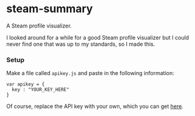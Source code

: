 # steam-summary
A Steam profile visualizer.

I looked around for a while for a good Steam profile visualizer but I could never
find one that was up to my standards, so I made this.

### Setup
Make a file called `apikey.js` and paste in the following information:
```
var apikey = {
  key : "YOUR_KEY_HERE"
}
```

Of course, replace the API key with your own, which you can get [here](http://steamcommunity.com/dev/apikey).
